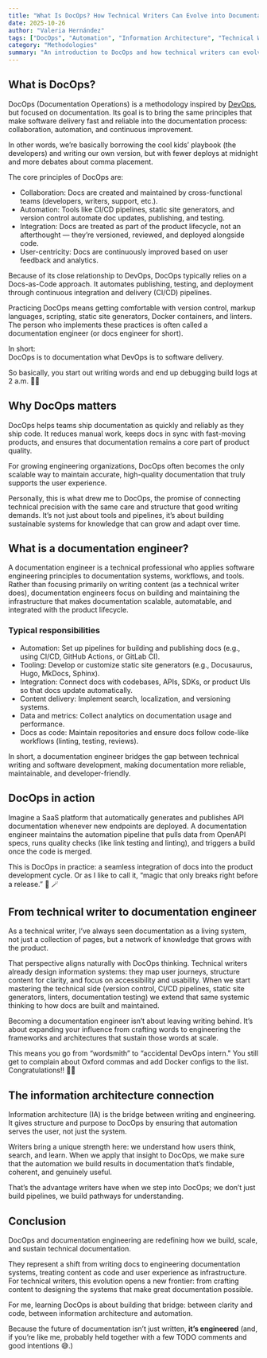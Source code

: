 ```yaml
---
title: "What Is DocOps? How Technical Writers Can Evolve into Documentation Engineers"
date: 2025-10-26
author: "Valeria Hernández"
tags: ["DocOps", "Automation", "Information Architecture", "Technical Writing"]
category: "Methodologies"
summary: "An introduction to DocOps and how technical writers can evolve into documentation engineers by combining writing expertise with systems thinking and automation."
---
```


## What is DocOps?

DocOps (Documentation Operations) is a methodology inspired by [DevOps](https://en.wikipedia.org/wiki/DevOps), but focused on documentation. Its goal is to bring the same principles that make software delivery fast and reliable into the documentation process: collaboration, automation, and continuous improvement. 

In other words, we’re basically borrowing the cool kids’ playbook (the developers) and writing our own version, but with fewer deploys at midnight and more debates about comma placement.

The core principles of DocOps are:

- Collaboration: Docs are created and maintained by cross-functional teams (developers, writers, support, etc.).  
- Automation: Tools like CI/CD pipelines, static site generators, and version control automate doc updates, publishing, and testing.  
- Integration: Docs are treated as part of the product lifecycle, not an afterthought — they’re versioned, reviewed, and deployed alongside code.  
- User-centricity: Docs are continuously improved based on user feedback and analytics.

Because of its close relationship to DevOps, DocOps typically relies on a Docs-as-Code approach. It automates publishing, testing, and deployment through continuous integration and delivery (CI/CD) pipelines.

Practicing DocOps means getting comfortable with version control, markup languages, scripting, static site generators, Docker containers, and linters. The person who implements these practices is often called a documentation engineer (or docs engineer for short).

In short:  
DocOps is to documentation what DevOps is to software delivery.

So basically, you start out writing words and end up debugging build logs at 2 a.m. 👩‍💻

## Why DocOps matters

DocOps helps teams ship documentation as quickly and reliably as they ship code. It reduces manual work, keeps docs in sync with fast-moving products, and ensures that documentation remains a core part of product quality.

For growing engineering organizations, DocOps often becomes the only scalable way to maintain accurate, high-quality documentation that truly supports the user experience.

Personally, this is what drew me to DocOps, the promise of connecting technical precision with the same care and structure that good writing demands. It’s not just about tools and pipelines, it’s about building sustainable systems for knowledge that can grow and adapt over time.


## What is a documentation engineer?

A documentation engineer is a technical professional who applies software engineering principles to documentation systems, workflows, and tools. Rather than focusing primarily on writing content (as a technical writer does), documentation engineers focus on building and maintaining the infrastructure that makes documentation scalable, automatable, and integrated with the product lifecycle.

### Typical responsibilities

- Automation: Set up pipelines for building and publishing docs (e.g., using CI/CD, GitHub Actions, or GitLab CI).  
- Tooling: Develop or customize static site generators (e.g., Docusaurus, Hugo, MkDocs, Sphinx).  
- Integration: Connect docs with codebases, APIs, SDKs, or product UIs so that docs update automatically.  
- Content delivery: Implement search, localization, and versioning systems.  
- Data and metrics: Collect analytics on documentation usage and performance.  
- Docs as code: Maintain repositories and ensure docs follow code-like workflows (linting, testing, reviews).

In short, a documentation engineer bridges the gap between technical writing and software development, making documentation more reliable, maintainable, and developer-friendly.

## DocOps in action

Imagine a SaaS platform that automatically generates and publishes API documentation whenever new endpoints are deployed. A documentation engineer maintains the automation pipeline that pulls data from OpenAPI specs, runs quality checks (like link testing and linting), and triggers a build once the code is merged.

This is DocOps in practice: a seamless integration of docs into the product development cycle. Or as I like to call it, “magic that only breaks right before a release.” 🎩 🪄

## From technical writer to documentation engineer

As a technical writer, I’ve always seen documentation as a living system, not just a collection of pages, but a network of knowledge that grows with the product.  

That perspective aligns naturally with DocOps thinking. Technical writers already design information systems: they map user journeys, structure content for clarity, and focus on accessibility and usability. When we start mastering the technical side (version control, CI/CD pipelines, static site generators, linters, documentation testing) we extend that same systemic thinking to how docs are built and maintained.

Becoming a documentation engineer isn’t about leaving writing behind. It’s about expanding your influence from crafting words to engineering the frameworks and architectures that sustain those words at scale.

This means you go from “wordsmith” to “accidental DevOps intern." You still get to complain about Oxford commas and add Docker configs to the list. Congratulations!! 🎉🎉

## The information architecture connection

Information architecture (IA) is the bridge between writing and engineering. It gives structure and purpose to DocOps by ensuring that automation serves the user, not just the system.

Writers bring a unique strength here: we understand how users think, search, and learn. When we apply that insight to DocOps, we make sure that the automation we build results in documentation that’s findable, coherent, and genuinely useful.

That’s the advantage writers have when we step into DocOps; we don’t just build pipelines, we build pathways for understanding.

## Conclusion

DocOps and documentation engineering are redefining how we build, scale, and sustain technical documentation.  

They represent a shift from writing docs to engineering documentation systems, treating content as code and user experience as infrastructure. For technical writers, this evolution opens a new frontier: from crafting content to designing the systems that make great documentation possible.  

For me, learning DocOps is about building that bridge: between clarity and code, between information architecture and automation.  

Because the future of documentation isn’t just written, **it’s engineered** (and, if you’re like me, probably held together with a few TODO comments and good intentions 😅.)